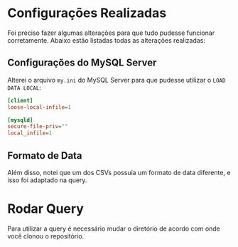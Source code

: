 # Configurações Realizadas

Foi preciso fazer algumas alterações para que tudo pudesse funcionar corretamente. Abaixo estão listadas todas as alterações realizadas:

## Configurações do MySQL Server

Alterei o arquivo `my.ini` do MySQL Server para que pudesse utilizar o `LOAD DATA LOCAL`:

```ini
[client]
loose-local-infile=1

[mysqld]
secure-file-priv=""
local_infile=1
```

## Formato de Data

Além disso, notei que um dos CSVs possuía um formato de data diferente, e isso foi adaptado na query.

# Rodar Query

Para utilizar a query é necessário mudar o diretório de acordo com onde você clonou o repositório.